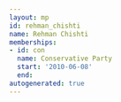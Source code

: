 ```yaml
---
layout: mp
id: rehman_chishti
name: Rehman Chishti
memberships:
- id: con
  name: Conservative Party
  start: '2010-06-08'
  end: 
autogenerated: true
---
```

